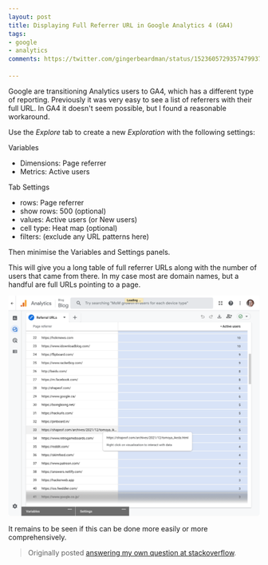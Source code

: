 ```yaml
---
layout: post
title: Displaying Full Referrer URL in Google Analytics 4 (GA4)
tags:
- google
- analytics
comments: https://twitter.com/gingerbeardman/status/1523605729357479937

---
```


Google are transitioning Analytics users to GA4, which has a different type of reporting. Previously it was very easy to see a list of referrers with their full URL. In GA4 it doesn't seem possible, but I found a reasonable workaround.

Use the *Explore* tab to create a new *Exploration* with the following settings:

Variables
- Dimensions: Page referrer
- Metrics: Active users

Tab Settings
- rows: Page referrer
- show rows: 500 (optional)
- values: Active users (or New users)
- cell type: Heat map (optional)
- filters: (exclude any URL patterns here)

Then minimise the Variables and Settings panels.

This will give you a long table of full referrer URLs along with the number of users that came from there. In my case most are domain names, but a handful are full URLs pointing to a page.

![PNG](/images/posts/ga4-full-referrer-url.png)

It remains to be seen if this can be done more easily or more comprehensively.

> Originally posted [answering my own question at stackoverflow](https://stackoverflow.com/a/70742721/28290).